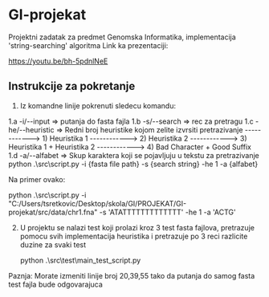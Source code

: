 # GI-projekat
Projektni zadatak za predmet Genomska Informatika, implementacija 'string-searching' algoritma
Link ka prezentaciji:

https://youtu.be/bh-5pdnlNeE
## Instrukcije za pokretanje

1. Iz komandne linije pokrenuti sledecu komandu:

1.a -i/--input      => putanja do fasta fajla
1.b -s/--search     => rec za pretragu
1.c -he/--heuristic => Redni broj heuristike kojom zelite izvrsiti pretrazivanje
------------> 1) Heuristika 1
------------> 2) Heuristika 2
------------> 3) Heuristika 1 + Heuristika 2
------------> 4) Bad Character + Good Suffix
1.d -a/--alfabet    => Skup karaktera koji se pojavljuju u tekstu za pretrazivanje
    python .\src\script.py -i {fasta file path} -s {search string} -he 1 -a {alfabet}

Na primer ovako:

python .\src\script.py -i "C:/Users/tsretkovic/Desktop/skola/GI/PROJEKAT/GI-projekat/src/data/chr1.fna" -s 'ATATTTTTTTTTTTTT' -he 1 -a 'ACTG'


2. U projektu se nalazi test koji prolazi kroz 3 test fasta fajlova, pretrazuje pomocu svih implementacija heuristika i pretrazuje po 3 reci razlicite duzine za svaki test

    python .\src\test\main_test_script.py

Paznja: Morate izmeniti linije broj 20,39,55 tako da putanja do samog fasta test fajla bude odgovarajuca